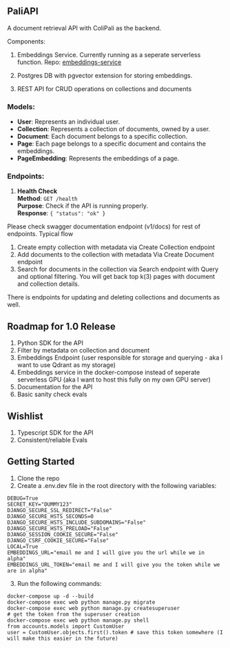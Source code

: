 ## PaliAPI

A document retrieval API with ColiPali as the backend.

Components:

1. Embeddings Service. Currently running as a seperate serverless function. Repo: [embeddings-service](https://github.com/tjmlabs/colipali-embeddings)

2. Postgres DB with pgvector extension for storing embeddings.

3. REST API for CRUD operations on collections and documents

### Models:

- **User**: Represents an individual user.
- **Collection**: Represents a collection of documents, owned by a user.
- **Document**: Each document belongs to a specific collection.
- **Page**: Each page belongs to a specific document and contains the embeddings.
- **PageEmbedding**: Represents the embeddings of a page.

### Endpoints:

1. **Health Check**  
   **Method**: `GET /health`  
   **Purpose**: Check if the API is running properly.  
   **Response**: `{ "status": "ok" }`

Please check swagger documentation endpoint (v1/docs) for rest of endpoints. Typical flow

1. Create empty collection with metadata via Create Collection endpoint
2. Add documents to the collection with metadata Via Create Document endpoint
3. Search for documents in the collection via Search endpoint with Query and optional filtering. You will get back top k(3) pages with document and collection details.

There is endpoints for updating and deleting collections and documents as well.

## Roadmap for 1.0 Release

1.  Python SDK for the API
2.  Filter by metadata on collection and document
3.  Embeddings Endpoint (user responsible for storage and querying - aka I want to use Qdrant as my storage)
4.  Embeddings service in the docker-compose instead of seperate serverless GPU (aka I want to host this fully on my own GPU server)
5.  Documentation for the API
6.  Basic sanity check evals

## Wishlist

1. Typescript SDK for the API
2. Consistent/reliable Evals

## Getting Started

1. Clone the repo
2. Create a .env.dev file in the root directory with the following variables:

```
DEBUG=True
SECRET_KEY="DUMMY123"
DJANGO_SECURE_SSL_REDIRECT="False"
DJANGO_SECURE_HSTS_SECONDS=0
DJANGO_SECURE_HSTS_INCLUDE_SUBDOMAINS="False"
DJANGO_SECURE_HSTS_PRELOAD="False"
DJANGO_SESSION_COOKIE_SECURE="False"
DJANGO_CSRF_COOKIE_SECURE="False"
LOCAL=True
EMBEDDINGS_URL="email me and I will give you the url while we in alpha"
EMBEDDINGS_URL_TOKEN="email me and I will give you the token while we are in alpha"
```

3. Run the following commands:

```
docker-compose up -d --build
docker-compose exec web python manage.py migrate
docker-compose exec web python manage.py createsuperuser
# get the token from the superuser creation
docker-compose exec web python manage.py shell
from accounts.models import CustomUser
user = CustomUser.objects.first().token # save this token somewhere (I will make this easier in the future)
```
